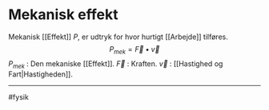 # Mekanisk effekt
Mekanisk [[Effekt]] $P$, er udtryk for hvor hurtigt [[Arbejde]] tilføres.
$$P_{mek} = \vec{F} \bullet \vec{v}$$
$P_{mek}$ : Den mekaniske [[Effekt]].
$\vec{F}$ : Kraften.
$\vec{v}$ : [[Hastighed og Fart|Hastigheden]].

---
#fysik